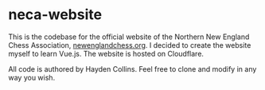 # neca-website

This is the codebase for the official website of the Northern New England Chess Association, [newenglandchess.org](newenglandchess.org). I decided to create the website myself to learn Vue.js.
The website is hosted on Cloudflare. 

All code is authored by Hayden Collins. Feel free to clone and modify in any way you wish. 
